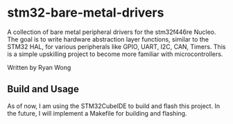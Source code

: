 # stm32-bare-metal-drivers
A collection of bare metal peripheral drivers for the stm32f446re Nucleo. The goal is to write hardware abstraction layer functions, similar to the STM32 HAL, for various peripherals like GPIO, UART, I2C, CAN, Timers. This is a simple upskilling project to become more familiar with microcontrollers.

Written by Ryan Wong

## Build and Usage
As of now, I am using the STM32CubeIDE to build and flash this project. In the future, I will implement a Makefile for building and flashing.